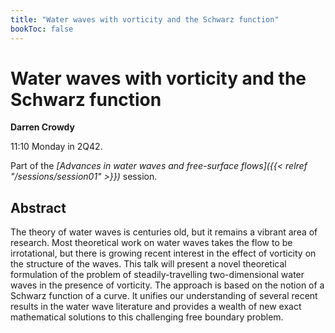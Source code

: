 ```yaml
---
title: "Water waves with vorticity and the Schwarz function"
bookToc: false
---
```


# Water waves with vorticity and the Schwarz function

**Darren Crowdy**

11:10 Monday in 2Q42.

Part of the *[Advances in water waves and free-surface flows]({{< relref "/sessions/session01" >}})* session.

## Abstract

The theory of water waves is centuries old, but it remains a vibrant area of research. Most theoretical work on water waves takes the flow to be irrotational, but there is growing recent interest in the effect of vorticity on the structure of the waves. This talk will present a novel theoretical formulation of the problem of steadily-travelling
two-dimensional water waves in the presence of vorticity. The approach is based on the notion of a Schwarz function of a curve. It unifies our understanding of several recent results in the water wave literature and provides a wealth of new exact mathematical solutions to this challenging free boundary problem.


